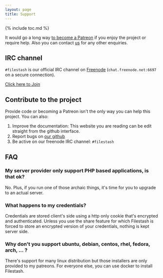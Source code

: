 ```yaml
---
layout: page
title: Support
---
```


{% include toc.md %}

It would go a long way [to become a Patreon](https://www.patreon.com/mickaelk) if you enjoy the project or require help. Also you can contact [us](mailto:mickael@kerjean.me) for any other enquiries.

## IRC channel

`#filestash` is our official IRC channel on [Freenode](https://freenode.net/) (`chat.freenode.net:6697` on a secure connection).

<div class="center">
    <a id="irc" class="btn" href="https://kiwiirc.com/nextclient/#irc://irc.freenode.net/#filestash?nick=guest??">Click here to Join</a>
</div>

## Contribute to the project

Provide code or becoming a Patreon isn't the only way you can help this project. You can also:

1. Improve the documentation: This website you are reading can be edit straight from the github interface.
2. Report bugs on [our github](http://github.com/mickael-kerjean/filestash)
3. Be active on our freenode IRC channel: `#filestash`

## FAQ

### My server provider only support PHP based applications, is that ok?

No. Plus, if you run one of those archaic things, it's time for you to upgrade to an actual server.

### What happens to my credentials? 

Credentials are stored client's side using a http only cookie that's encrypted and authenticated. Unless you use the share feature for which Filestash is forced to store an encrypted version of your credentials, nothing is kept server side.

### Why don't you support ubuntu, debian, centos, rhel, fedora, arch, ... ?

There's support for many linux distribution but those installers are only provided to my patreons. For everyone else, you can use docker to install Filestash.
